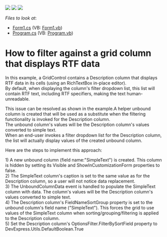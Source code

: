 <!-- default badges list -->
![](https://img.shields.io/endpoint?url=https://codecentral.devexpress.com/api/v1/VersionRange/128628765/13.1.4%2B)
[![](https://img.shields.io/badge/Open_in_DevExpress_Support_Center-FF7200?style=flat-square&logo=DevExpress&logoColor=white)](https://supportcenter.devexpress.com/ticket/details/E2907)
[![](https://img.shields.io/badge/📖_How_to_use_DevExpress_Examples-e9f6fc?style=flat-square)](https://docs.devexpress.com/GeneralInformation/403183)
<!-- default badges end -->
<!-- default file list -->
*Files to look at*:

* [Form1.cs](./CS/E2907/Form1.cs) (VB: [Form1.vb](./VB/E2907/Form1.vb))
* [Program.cs](./CS/E2907/Program.cs) (VB: [Program.vb](./VB/E2907/Program.vb))
<!-- default file list end -->
# How to filter against a grid column that displays RTF data


<p>In this example, a GridControl contains a Description column that displays RTF data in its cells (using an RichTextBox in-place editor).<br />
By default, when displaying the column's filter dropdown list, this list will contain RTF text, including RTF specifiers, making the text human-unreadable.</p><p>This issue can be resolved as shown in the example.A helper unbound column is created that will be used as a substitute when the filtering functionality is invoked for the Description column.<br />
The unbound column's values will be the Description column's values converted to simple text.<br />
When an end-user invokes a filter dropdown list for the Description column, the list will actually display values of the created unbound column.</p><p>Here are the steps to implement this approach:</p><p>1) A new unbound column (field name:"SimpleText") is created. This column is hidden by setting its Visible and ShowInCustomizationForm properties to false.<br />
2) The SimpleText column's caption is set to the same value as for the Description column, so a user will not notice data replacement.<br />
3) The UnboundColumnData event is handled to populate the SimpleText column with data. The column's values will be the Description column's values converted to simple text.<br />
4) The Description column's FieldNameSortGroup property is set to the unbound column's field name ("SimpleText"). This forces the grid to use values of the SimpleText column when sorting/grouping/filtering is applied to the Description column.<br />
5) Set the Description column's OptionsFilter.FilterBySortField property to DevExpress.Utils.DefaultBoolean.True</p>

<br/>


